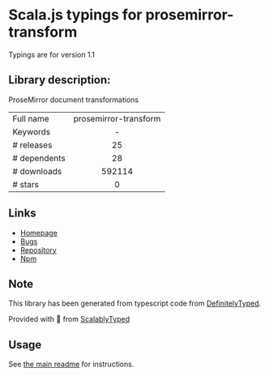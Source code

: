 
# Scala.js typings for prosemirror-transform

Typings are for version 1.1

## Library description:
ProseMirror document transformations

|                    |                 |
| ------------------ | :-------------: |
| Full name          | prosemirror-transform |
| Keywords           | - |
| # releases         | 25 |
| # dependents       | 28 |
| # downloads        | 592114 |
| # stars            | 0 |

## Links
- [Homepage](https://github.com/prosemirror/prosemirror-transform#readme)
- [Bugs](https://github.com/prosemirror/prosemirror-transform/issues)
- [Repository](https://github.com/prosemirror/prosemirror-transform)
- [Npm](https://www.npmjs.com/package/prosemirror-transform)
    


## Note
This library has been generated from typescript code from [DefinitelyTyped](https://definitelytyped.org).

Provided with :purple_heart: from [ScalablyTyped](https://github.com/oyvindberg/ScalablyTyped)

## Usage
See [the main readme](../../readme.md) for instructions.


